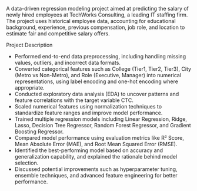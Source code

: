 A data-driven regression modeling project aimed at predicting the salary of newly hired employees at TechWorks Consulting, a leading IT staffing firm. The project uses historical employee data, accounting for educational background, experience, previous compensation, job role, and location to estimate fair and competitive salary offers.

Project Description
* Performed end-to-end data preprocessing, including handling missing values, outliers, and incorrect data formats.
* Converted categorical features such as College (Tier1, Tier2, Tier3), City (Metro vs Non-Metro), and Role (Executive, Manager) into numerical representations, using label encoding and one-hot encoding where appropriate.
* Conducted exploratory data analysis (EDA) to uncover patterns and feature correlations with the target variable CTC.
* Scaled numerical features using normalization techniques to standardize feature ranges and improve model performance.
* Trained multiple regression models including Linear Regression, Ridge, Lasso, Decision Tree Regressor, Random Forest Regressor, and Gradient Boosting Regressor.
* Compared model performance using evaluation metrics like R² Score, Mean Absolute Error (MAE), and Root Mean Squared Error (RMSE).
* Identified the best-performing model based on accuracy and generalization capability, and explained the rationale behind model selection.
* Discussed potential improvements such as hyperparameter tuning, ensemble techniques, and advanced feature engineering for better performance.
